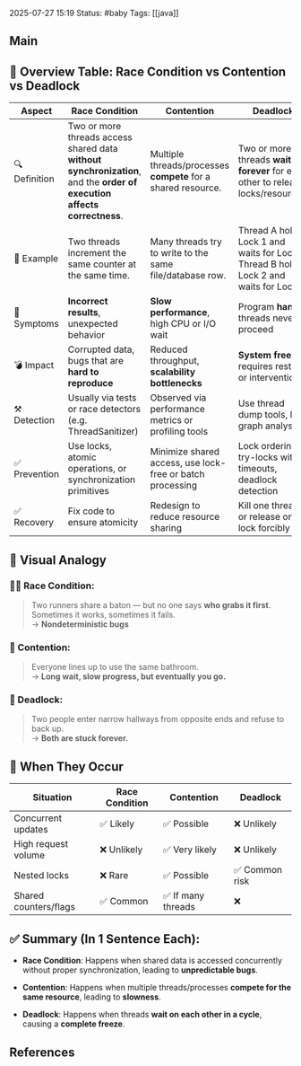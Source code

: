 2025-07-27 15:19
Status: #baby
Tags: [[java]]
## Main
## 🧠 Overview Table: **Race Condition vs Contention vs Deadlock**

| Aspect        | **Race Condition**                                                                                                      | **Contention**                                                | **Deadlock**                                                                            |
| ------------- | ----------------------------------------------------------------------------------------------------------------------- | ------------------------------------------------------------- | --------------------------------------------------------------------------------------- |
| 🔍 Definition | Two or more threads access shared data **without synchronization**, and the **order of execution affects correctness**. | Multiple threads/processes **compete** for a shared resource. | Two or more threads **wait forever** for each other to release locks/resources.         |
| 📌 Example    | Two threads increment the same counter at the same time.                                                                | Many threads try to write to the same file/database row.      | Thread A holds Lock 1 and waits for Lock 2; Thread B holds Lock 2 and waits for Lock 1. |
| 🧯 Symptoms   | **Incorrect results**, unexpected behavior                                                                              | **Slow performance**, high CPU or I/O wait                    | Program **hangs**, threads never proceed                                                |
| 💣 Impact     | Corrupted data, bugs that are **hard to reproduce**                                                                     | Reduced throughput, **scalability bottlenecks**               | **System freeze**, requires restart or intervention                                     |
| ⚒️ Detection  | Usually via tests or race detectors (e.g. ThreadSanitizer)                                                              | Observed via performance metrics or profiling tools           | Use thread dump tools, lock graph analysis                                              |
| ✅ Prevention  | Use locks, atomic operations, or synchronization primitives                                                             | Minimize shared access, use lock-free or batch processing     | Lock ordering, try-locks with timeouts, deadlock detection                              |
| ✅ Recovery    | Fix code to ensure atomicity                                                                                            | Redesign to reduce resource sharing                           | Kill one thread or release one lock forcibly                                            |


## 📌 Visual Analogy

### 🏃‍♂️ Race Condition:

> Two runners share a baton — but no one says **who grabs it first**. Sometimes it works, sometimes it fails.  
> → **Nondeterministic bugs**

### 🤼 Contention:

> Everyone lines up to use the same bathroom.  
> → **Long wait, slow progress, but eventually you go.**

### 🔗 Deadlock:

> Two people enter narrow hallways from opposite ends and refuse to back up.  
> → **Both are stuck forever.**

## 🧩 When They Occur

|Situation|Race Condition|Contention|Deadlock|
|---|---|---|---|
|Concurrent updates|✅ Likely|✅ Possible|❌ Unlikely|
|High request volume|❌ Unlikely|✅ Very likely|❌ Unlikely|
|Nested locks|❌ Rare|✅ Possible|✅ Common risk|
|Shared counters/flags|✅ Common|✅ If many threads|❌|

## ✅ Summary (In 1 Sentence Each):

- **Race Condition**: Happens when shared data is accessed concurrently without proper synchronization, leading to **unpredictable bugs**.
    
- **Contention**: Happens when multiple threads/processes **compete for the same resource**, leading to **slowness**.
    
- **Deadlock**: Happens when threads **wait on each other in a cycle**, causing a **complete freeze**.



## References